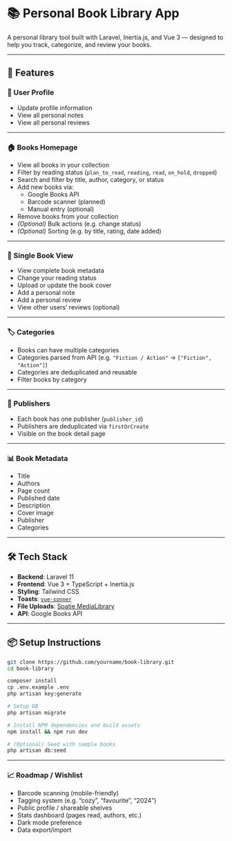 # 📚 Personal Book Library App

A personal library tool built with Laravel, Inertia.js, and Vue 3 — designed to help you track, categorize, and review your books.

---

## 🚀 Features

### 👤 User Profile
- Update profile information
- View all personal notes
- View all personal reviews

---

### 🏠 Books Homepage
- View all books in your collection
- Filter by reading status (`plan_to_read`, `reading`, `read`, `on_hold`, `dropped`)
- Search and filter by title, author, category, or status
- Add new books via:
    - Google Books API
    - Barcode scanner (planned)
    - Manual entry (optional)
- Remove books from your collection
- *(Optional)* Bulk actions (e.g. change status)
- *(Optional)* Sorting (e.g. by title, rating, date added)

---

### 📘 Single Book View
- View complete book metadata
- Change your reading status
- Upload or update the book cover
- Add a personal note
- Add a personal review
- View other users’ reviews (optional)

---

### 🏷️ Categories
- Books can have multiple categories
- Categories parsed from API (e.g. `"Fiction / Action"` → `["Fiction", "Action"]`)
- Categories are deduplicated and reusable
- Filter books by category

---

### 🏢 Publishers
- Each book has one publisher (`publisher_id`)
- Publishers are deduplicated via `firstOrCreate`
- Visible on the book detail page

---

### 📊 Book Metadata
- Title
- Authors
- Page count
- Published date
- Description
- Cover image
- Publisher
- Categories

---

## 🛠️ Tech Stack

- **Backend**: Laravel 11
- **Frontend**: Vue 3 + TypeScript + Inertia.js
- **Styling**: Tailwind CSS
- **Toasts**: [`vue-sonner`](https://sonner.emilkowal.dev/)
- **File Uploads**: [Spatie MediaLibrary](https://spatie.be/docs/laravel-medialibrary)
- **API**: Google Books API

---

## 📦 Setup Instructions

```bash
git clone https://github.com/yourname/book-library.git
cd book-library

composer install
cp .env.example .env
php artisan key:generate

# Setup DB
php artisan migrate

# Install NPM dependencies and build assets
npm install && npm run dev

# (Optional) Seed with sample books
php artisan db:seed
```

---

### 📈 Roadmap / Wishlist
- Barcode scanning (mobile-friendly)
- Tagging system (e.g. “cozy”, “favourite”, “2024”)
- Public profile / shareable shelves
- Stats dashboard (pages read, authors, etc.)
- Dark mode preference
- Data export/import

